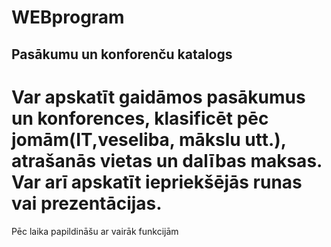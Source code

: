 # WEBprogram
## Pasākumu un konforenču katalogs
# Var apskatīt gaidāmos pasākumus un konforences, klasificēt pēc jomām(IT,veseliba, mākslu utt.), atrašanās vietas un dalības maksas. Var arī apskatīt iepriekšējās runas vai prezentācijas.
Pēc laika papildināšu ar vairāk funkcijām
